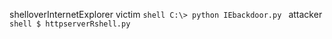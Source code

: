 shelloverInternetExplorer
victim 
```shell C:\> python IEbackdoor.py ```
attacker 
```shell $ httpserverRshell.py ```
